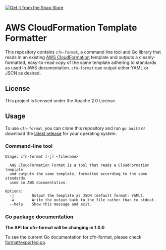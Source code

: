 [![Get it from the Snap Store](https://snapcraft.io/static/images/badges/en/snap-store-black.svg)](https://snapcraft.io/cfn-format)

# AWS CloudFormation Template Formatter

This repository contains `cfn-format`, a command line tool and Go library that reads in an existing [AWS CloudFormation](https://aws.amazon.com/cloudformation/) template and outputs a cleanly-formatted, easy-to-read copy of the same template adhering to standards as used in AWS documentation. `cfn-format` can output either YAML or JSON as desired.

## License

This project is licensed under the Apache 2.0 License. 

## Usage

To use `cfn-format`, you can clone this repository and run `go build` or download the [latest release](https://github.com/awslabs/aws-cloudformation-template-formatter/releases/latest) for your operating system.

### Command-line tool

```console
Usage: cfn-format [-j] <filename>

  AWS CloudFormation Format is a tool that reads a CloudFormation template
  and outputs the same template, formatted according to the same standards
  used in AWS documentation.

Options:
  -j        Output the template as JSON (default format: YAML).
  -w        Write the output back to the file rather than to stdout.
  --help    Show this message and exit.
```

### Go package documentation

**The API for cfn-format will be changing in 1.0.0**

To see the current Go documentation for cfn-format, please check [format/exported.go](https://github.com/awslabs/aws-cloudformation-template-formatter/blob/0.3.0/format/exported.go).
